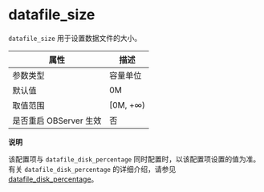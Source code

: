 datafile_size 
==================================

`datafile_size` 用于设置数据文件的大小。


|      **属性**      |  **描述**   |
|------------------|-----------|
| 参数类型             | 容量单位      |
| 默认值              | 0M        |
| 取值范围             | \[0M, +∞) |
| 是否重启 OBServer 生效 | 否         |


**说明**



该配置项与 `datafile_disk_percentage` 同时配置时，以该配置项设置的值为准。有关 `datafile_disk_percentage` 的详细介绍，请参见 [datafile_disk_percentage](../3.cluster-level-configuration-items-1/53.datafile_disk_percentage-1-2-3.md)。
